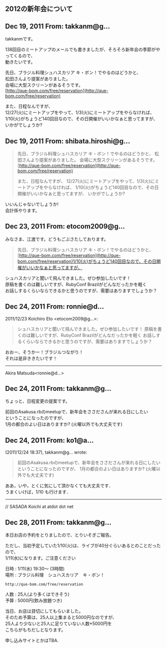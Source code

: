 ## 2012の新年会について

## Dec 19, 2011 From: takkanm@g...

takkanmです。

138回目のミートアップのメールでも書きましたが、そろそろ新年会の季節がやってくるので、  
動きたいです。

先日、ブラジル料理シュハスカリア キ・ボン！でやるのはどうかと、  
松田さんより提案がありました。  
会場に大型スクリーンがあるそうです。  
[http://que-bom.com/free/reservation](http://que-bom.com/free/reservation)

また、日程なんですが、  
12/27(火)にミートアップをやって、1/3(火)にミートアップをやらなければ、  
1/10(火)がちょうど140回目なので、その日開催がいいかなぁと思ってますが、  
いかがでしょうか?

## Dec 19, 2011 From: shibata.hiroshi@g...
> 先日、ブラジル料理シュハスカリア キ・ボン！でやるのはどうかと、 松田さんより提案がありました。 会場に大型スクリーンがあるそうです。[http://que-bom.com/free/reservation](http://que-bom.com/free/reservation)
> 
> また、日程なんですが、 12/27(火)にミートアップをやって、1/3(火)にミートアップをやらなければ、 1/10(火)がちょうど140回目なので、その日開催がいいかなぁと思ってますが、 いかがでしょうか?

いいんじゃないでしょうか!  
会計係やります。

## Dec 23, 2011 From: etocom2009@g...

みなさま、江渡です。どうもごぶさたしております。

> 先日、ブラジル料理シュハスカリア キ・ボン！でやるのはどうかと、[http://que-bom.com/free/reservation](http://que-bom.com/free/reservation)1/10(火)がちょうど140回目なので、その日開催がいいかなぁと思ってますが、

シュハスカリアと聞いて飛んできました。ぜひ参加したいです！  
原稿を書くのは難しいですが、RubyConf Brazilがどんなだったかを軽く  
お話しするくらいならできるかと思うのですが、需要はありますでしょうか？

## Dec 24, 2011 From: ronnie@d...

2011/12/23 Koichiro Eto \<etocom2009@g...\>:

> シュハスカリアと聞いて飛んできました。ぜひ参加したいです！ 原稿を書くのは難しいですが、RubyConf Brazilがどんなだったかを軽く お話しするくらいならできるかと思うのですが、需要はありますでしょうか？

おおー、そうかー！ブラジルつながり！  
それは是非ききたいです！

* * *

Akira Matsuda\<ronnie@d...\>

## Dec 24, 2011 From: takkanm@g...

ちょっと、日程変更の提案です。

前回のAsakusa.rbのmeetupで、新年会をささださんが来れる日にしたい  
ということになったのですが、  
1月の都合のよい日はありますか? (火曜以外でも大丈夫です)

## Dec 24, 2011 From: ko1@a...

(2011/12/24 18:37), takkanm@g... wrote:

> 前回のAsakusa.rbのmeetupで、新年会をささださんが来れる日にしたい ということになったのですが、 1月の都合のよい日はありますか? (火曜以外でも大丈夫です)

ああ，いや，とくに気にして頂かなくても大丈夫です．  
うまくいけば，1/10 も行けます．

* * *

// SASADA Koichi at atdot dot net

## Dec 28, 2011 From: takkanm@g...

本日お店の予約をとりましたので、とりいそぎご報告。

ただし、当初予定していた1/10(火)は、ライブが40分ぐらいあるとのことだったので、  
1/11(水)になります。ご注意ください

日時 : 1/11(水) 19:30～ (3時間)  
場所 : ブラジル料理　シュハスカリア　キ・ボン！

    http://que-bom.com/free/reservation

人数 : 25人(より多くはできそう)  
予算 : 5000円(飲み放題つき)

当日、お店は貸切にしてもらいました。  
そのため予算は、25人以上集まると5000円なのですが、  
25人より少ないと25人に足りていない人数\*5000円を  
こちらがもちだしとなります。

申し込みサイトとかはTBA.

